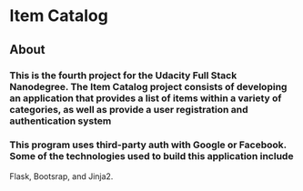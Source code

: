 # Item Catalog
## About
### This is the fourth project for the Udacity Full Stack Nanodegree. The Item Catalog project consists of developing an application that provides a list of items within a variety of categories, as well as provide a user registration and authentication system

### This program uses third-party auth with Google or Facebook. Some of the technologies used to build this application include

 Flask, Bootsrap, and Jinja2.